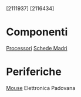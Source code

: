 [2111937]
[2116434]
# Componenti
[Processori](processori.md)
[Schede Madri](schede_madri.md)
# Periferiche
[Mouse](periferiche/mouse.md) 
Elettronica Padovana

